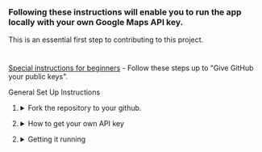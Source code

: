 ### Following these instructions will enable you to run the app locally with your own Google Maps API key.
This is an essential first step to contributing to this project.

#

[Special instructions for beginners](http://dont-be-afraid-to-commit.readthedocs.io/en/latest/git/commandlinegit.html) - Follow these steps up to "Give GitHub your public keys".



<summary>General Set Up Instructions</summary><p>

1. <details><summary>Fork the repository to your github.</summary>

    * To **fork** the project, head over to [gwg-women-techmakers](https://github.com/gwg-women/gwg-women-techmakers) and fork the project into your own github.

    * Head into your forked project and click the green button that says **Clone or download** to see the URL to use to fork into your own computer. It should look a little something like this:

        ```https://github.com/<your_username>/gwg-women-techmakers.git```

    * Open your command shell of choice and navigate to the folder where you want your project to be in. Type in:

        ```git clone https://github.com/<your_username>/gwg-women-techmakers.git```
</details>


2.  <details><summary>How to get your own API key</summary>

    *  Get Google Maps API

        - Go to the [Google API Console](https://console.developers.google.com/apis)
        - [Create or select a project for Google Maps Android Backend API](https://console.developers.google.com/flows/enableapi?apiid=maps_android_backend&reusekey=true) or search for it in **Library** panel
        - [Create or select a project for Google Maps JavaScript API](https://developers.google.com/maps/documentation/javascript/get-api-key) or find it in **Library** panel
        - In Google API Console check to see if the APIs are enabled in **Enabled APIs and services** panel
        - In Google API Console retrieve your **API key** inside the **Credentials** panel.


    * Get a OpenWeatherMap API key:
        - Go to the [OpenWeatherMap how to start](https://openweathermap.org/appid) page and click sign up
        - Create a free account
        - Go to the API Keys tab
</details>

2. <details><summary> Getting it running </summary>

    * **Installing Dependencies**:
        - Navigate inside **gwg-women-techmakers** folder with your command shell and install all dependencies with your package manager of choice.
            * NPM:
        `npm install`
            * Yarn:
        `yarn install`
    * **Inserting your API key**:
        - Inside the directory, find **.env.example** and create a copy and name it **.env**.

        NOTE: .env is in .gitignore and will not be uploaded to your github.

        - Your API key inside your environment variable (.env) should start with **REACT_APP**.
            - Google's API should look this:

                ```REACT_APP_GKEY: api_key```
            - Weather's API should look like this:

                ```REACT_APP_WEATHERKEY: api_key```

    * **Starting the APP**:

        * Build everything together with your package manager of choice:
            * NPM:
            `npm run build` or `npm build`

            * Yarn:
            `yarn build`

        * Start it!:
            * Run the app by typing in:
                * NPM:
                ```npm start```

                * Yarn:
                ```yarn start```

        You should be able to see it run on localhost:3000. That's it!
</details>

</p>
